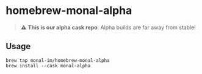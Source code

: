 # homebrew-monal-alpha

> :warning: **This is our alpha cask repo**: Alpha builds are far away from stable!

## Usage
```
brew tap monal-im/homebrew-monal-alpha
brew install --cask monal-alpha
```
